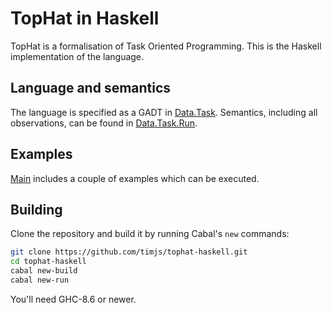 # TopHat in Haskell

TopHat is a formalisation of Task Oriented Programming.
This is the Haskell implementation of the language.


## Language and semantics

The language is specified as a GADT in [Data.Task](https://github.com/timjs/tophat-haskell/blob/master/src/Data/Task.hs).
Semantics, including all observations, can be found in [Data.Task.Run](https://github.com/timjs/tophat-haskell/blob/master/src/Data/Task/Run.hs).


## Examples

[Main](https://github.com/timjs/tophat-haskell/blob/master/src/Main.hs) includes a couple of examples which can be executed.


## Building

Clone the repository and build it by running Cabal's `new` commands:

```sh
git clone https://github.com/timjs/tophat-haskell.git
cd tophat-haskell
cabal new-build
cabal new-run
```

You'll need GHC-8.6 or newer.

